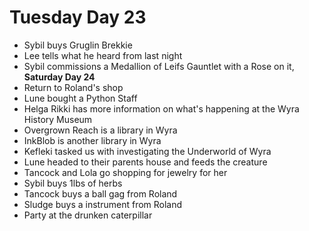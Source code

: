 # Tuesday Day 23

- Sybil buys Gruglin Brekkie
- Lee tells what he heard from last night
- Sybil commissions a Medallion of Leifs Gauntlet with a Rose on it, **Saturday Day 24**
- Return to Roland's shop
- Lune bought a Python Staff
- Helga Rikki has more information on what's happening at the Wyra History Museum
- Overgrown Reach is a library in Wyra
- InkBlob is another library in Wyra
- Kefleki tasked us with investigating the Underworld of Wyra
- Lune headed to their parents house and feeds the creature
- Tancock and Lola go shopping for jewelry for her
- Sybil buys 1lbs of herbs
- Tancock buys a ball gag from Roland
- Sludge buys a instrument from Roland
- Party at the drunken caterpillar